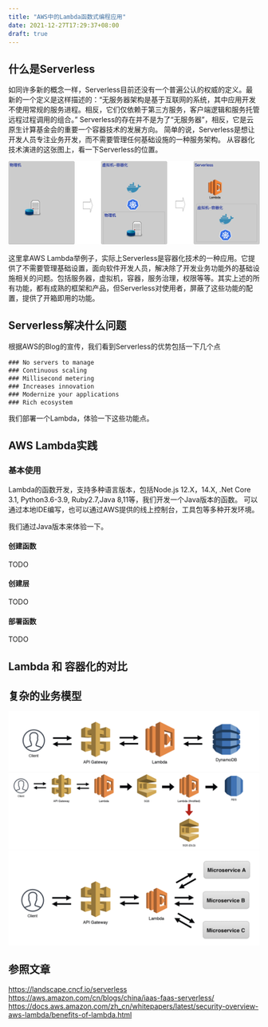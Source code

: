 ```yaml
---
title: "AWS中的Lambda函数式编程应用"
date: 2021-12-27T17:29:37+08:00
draft: true
---
```


## 什么是Serverless
如同许多新的概念一样，Serverless目前还没有一个普遍公认的权威的定义。最新的一个定义是这样描述的：“无服务器架构是基于互联网的系统，其中应用开发不使用常规的服务进程。相反，它们仅依赖于第三方服务，客户端逻辑和服务托管远程过程调用的组合。”
Serverless的存在并不是为了“无服务器”，相反，它是云原生计算基金会的重要一个容器技术的发展方向。
简单的说，Serverless是想让开发人员专注业务开发，而不需要管理任何基础设施的一种服务架构。
从容器化技术演进的这张图上，看一下Serverless的位置。

![容器化技术演进](./img/Serverless_grown.png)

这里拿AWS Lambda举例子，实际上Serverless是容器化技术的一种应用。它提供了不需要管理基础设置，面向软件开发人员，解决除了开发业务功能外的基础设施相关的问题。包括服务器，虚拟机，容器，服务治理，权限等等。其实上述的所有功能，都有成熟的框架和产品，但Serverless对使用者，屏蔽了这些功能的配置，提供了开箱即用的功能。
## Serverless解决什么问题
根据AWS的Blog的宣传，我们看到Serverless的优势包括一下几个点
```
### No servers to manage
### Continuous scaling
### Millisecond metering
### Increases innovation
### Modernize your applications
### Rich ecosystem
```
我们部署一个Lambda，体验一下这些功能点。

## AWS Lambda实践

### 基本使用
Lambda的函数开发，支持多种语言版本，包括Node.js 12.X，14.X, .Net Core 3.1, Python3.6-3.9, Ruby2.7,Java 8,11等，我们开发一个Java版本的函数。
可以通过本地IDE编写，也可以通过AWS提供的线上控制台，工具包等多种开发环境。

我们通过Java版本来体验一下。

#### 创建函数
TODO

#### 创建层
TODO

#### 部署函数
TODO





## Lambda 和 容器化的对比


## 复杂的业务模型

![无服务型](./img/biz1.png)
![函数->Lambda->函数](./img/biz2.png)
![函数->容器化微服务](./img/biz3.png)

## 参照文章

https://landscape.cncf.io/serverless
https://aws.amazon.com/cn/blogs/china/iaas-faas-serverless/
https://docs.aws.amazon.com/zh_cn/whitepapers/latest/security-overview-aws-lambda/benefits-of-lambda.html
